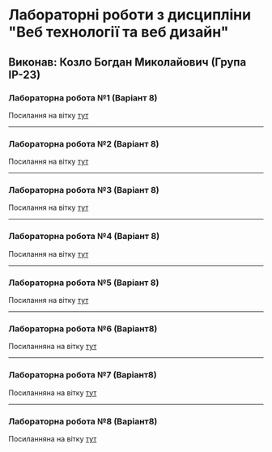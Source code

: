 # Лабораторні роботи з дисципліни "Веб технології та веб дизайн"

## Виконав: Козло Богдан Миколайович (Група ІР-23)

### Лабораторна робота №1 (Варіант 8)
Посилання на вітку [тут](https://github.com/Bohdan-Kozlo/WebLabaratory/tree/Laba1)

***
### Лабораторна робота №2 (Варіант 8)
Посилання на вітку [тут](https://github.com/Bohdan-Kozlo/WebLabaratory/tree/Laba2)

***
### Лабораторна робота №3 (Варіант 8)
Посилання на вітку [тут](https://github.com/Bohdan-Kozlo/WebLabaratory/tree/Laba3)

***
### Лабораторна робота №4 (Варіант 8)
Посилання на вітку [тут](https://github.com/Bohdan-Kozlo/WebLabaratory/tree/Laba4)

***
### Лабораторна робота №5 (Варіант 8)
Посилання на вітку [тут](https://github.com/Bohdan-Kozlo/WebLabaratory/tree/Laba5)

***
### Лабораторна робота №6 (Варіант8)
Посиланняна на вітку [тут](https://github.com/Bohdan-Kozlo/WebLabaratory/tree/Labs6)

***
### Лабораторна робота №7 (Варіант8)
Посиланняна на вітку [тут](https://github.com/Bohdan-Kozlo/WebLabaratory/tree/Laba7)

***
### Лабораторна робота №8 (Варіант8)
Посиланняна на вітку [тут](https://github.com/Bohdan-Kozlo/WebLabaratory/tree/Labs8)


